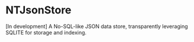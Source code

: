 NTJsonStore
===========

[In development] A No-SQL-like JSON data store, transparently leveraging SQLITE for storage and indexing.

